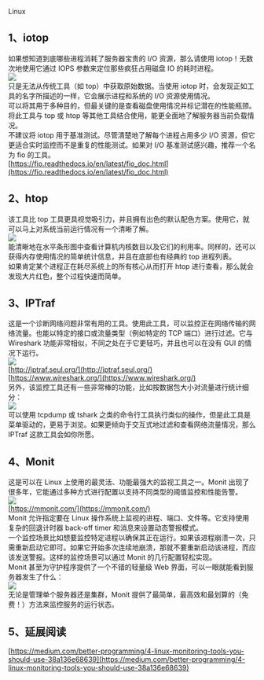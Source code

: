 Linux
<a name="yaznH"></a>
## 1、iotop
如果想知道到底哪些进程消耗了服务器宝贵的 I/O 资源，那么请使用 iotop！无数次地使用它通过 IOPS 参数来定位那些疯狂占用磁盘 IO 的耗时进程。<br />![](https://cdn.nlark.com/yuque/0/2022/png/396745/1649982909792-93f0b01e-dea2-4786-9452-2309a0b10ad1.png#clientId=uec8ff5e5-0652-4&from=paste&id=u1b7a7cc2&originHeight=201&originWidth=1080&originalType=url&ratio=1&rotation=0&showTitle=false&status=done&style=shadow&taskId=u489fbdae-2c91-424f-8b51-94d8c1872a6&title=)<br />只是无法从传统工具（如 top）中获取原始数据。当使用 iotop 时，会发现正如工具的名字所描述的一样，它会展示进程和系统的 I/O 资源使用情况。<br />可以将其用于多种目的，但最关键的是查看磁盘使用情况并标记潜在的性能瓶颈。将此工具与 top 或 htop 等其他工具结合使用，能更全面地了解服务器当前负载情况。<br />不建议将 iotop 用于基准测试。尽管清楚地了解每个进程占用多少 I/O 资源，但它更适合实时监控而不是重复的性能测试。如果对 I/O 基准测试感兴趣，推荐一个名为 fio 的工具。<br />[https://fio.readthedocs.io/en/latest/fio_doc.html](https://fio.readthedocs.io/en/latest/fio_doc.html)
<a name="NxoLC"></a>
## 2、htop
该工具比 top 工具更具视觉吸引力，并且拥有出色的默认配色方案。使用它，就可以马上对系统当前运行情况有一个清晰了解。<br />![](https://cdn.nlark.com/yuque/0/2022/png/396745/1649982909792-1adfc110-1ada-46a8-b2e0-09a4fb2fefbb.png#clientId=uec8ff5e5-0652-4&from=paste&id=u2ce43cb6&originHeight=285&originWidth=1080&originalType=url&ratio=1&rotation=0&showTitle=false&status=done&style=shadow&taskId=uee62d367-4159-4eaa-a0c7-8bf926e9691&title=)<br />能清晰地在水平条形图中查看计算机内核数目以及它们的利用率。同样的，还可以获得内存使用情况的简单统计信息，并且在底部也有经典的 top 进程列表。<br />如果肯定某个进程正在耗尽系统上的所有核心从而打开 htop 进行查看，那么就会发现大片红色，整个过程快速而简单。
<a name="OIrLi"></a>
## 3、IPTraf
这是一个诊断网络问题非常有用的工具。使用此工具，可以监控正在网络传输的网络流量。也能以特定的接口或流量类型（例如特定的 TCP 端口）进行过滤。它与 Wireshark 功能非常相似，不同之处在于它更轻巧，并且也可以在没有 GUI 的情况下运行。<br />![](https://cdn.nlark.com/yuque/0/2022/png/396745/1649982909794-d4c8fecb-ab0b-4fae-9ef4-4488b3563bf3.png#clientId=uec8ff5e5-0652-4&from=paste&id=u6d3d0ed8&originHeight=367&originWidth=1080&originalType=url&ratio=1&rotation=0&showTitle=false&status=done&style=shadow&taskId=uab169af7-3617-41fe-88c2-b44e6539a80&title=)<br />[http://iptraf.seul.org/](http://iptraf.seul.org/)<br />[https://www.wireshark.org/](https://www.wireshark.org/)<br />另外，该监控工具还有一些非常棒的功能，比如按数据包大小对流量进行统计细分：<br />![](https://cdn.nlark.com/yuque/0/2022/png/396745/1649982909875-2e2be023-bde2-4c7d-bc2f-290d79bf8f81.png#clientId=uec8ff5e5-0652-4&from=paste&id=uc5102d52&originHeight=788&originWidth=964&originalType=url&ratio=1&rotation=0&showTitle=false&status=done&style=shadow&taskId=ua5385b0a-e611-4f3f-a1fe-904ddcc0656&title=)<br />可以使用 tcpdump 或 tshark 之类的命令行工具执行类似的操作，但是此工具是菜单驱动的，更易于浏览。如果更倾向于交互式地过滤和查看网络流量情况，那么 IPTraf 这款工具会如你所愿。
<a name="Ub2FN"></a>
## 4、Monit
这是可以在 Linux 上使用的最灵活、功能最强大的监视工具之一。Monit 出现了很多年，它能通过多种方式进行配置以支持不同类型的阈值监控和性能告警。<br />![](https://cdn.nlark.com/yuque/0/2022/png/396745/1649982910085-5c843cdd-b257-4fa4-8a39-cb7503c6f2ba.png#clientId=uec8ff5e5-0652-4&from=paste&id=u3ad7d0fd&originHeight=300&originWidth=1064&originalType=url&ratio=1&rotation=0&showTitle=false&status=done&style=shadow&taskId=u1f95bf98-8f24-4855-8007-2491f7c2092&title=)<br />[https://mmonit.com/](https://mmonit.com/)<br />Monit 允许指定要在 Linux 操作系统上监视的进程、端口、文件等。它支持使用复杂的回退计时器 back-off timer 和消息来设置动态警报模式。<br />一个监控场景比如想要监控特定进程以确保其正在运行。如果该进程崩溃一次，只需重新启动它即可。如果它开始多次连续地崩溃，那就不要重新启动该进程，而应该发送警报。这样的监控场景可以通过 Monit 的几行配置轻松实现。<br />Monit 甚至为守护程序提供了一个不错的轻量级 Web 界面，可以一眼就能看到服务器发生了什么：<br />![](https://cdn.nlark.com/yuque/0/2022/png/396745/1649982910328-cd9d4e3c-5a60-4e4b-ae9a-baadaba52197.png#clientId=uec8ff5e5-0652-4&from=paste&id=uf685bda0&originHeight=419&originWidth=874&originalType=url&ratio=1&rotation=0&showTitle=false&status=done&style=shadow&taskId=u4ed0a427-1955-4bb4-9e53-ec4921a5a87&title=)<br />无论是管理单个服务器还是集群，Monit 提供了最简单，最高效和最划算的（免费！）方法来监控服务的运行状态。
<a name="ykI5p"></a>
## 5、延展阅读
[https://medium.com/better-programming/4-linux-monitoring-tools-you-should-use-38a136e68639](https://medium.com/better-programming/4-linux-monitoring-tools-you-should-use-38a136e68639)
